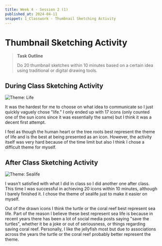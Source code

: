 ```yaml
---
title: Week 4 - Session 2 (1)
published_at: 2024-04-11
snippet: 1_Classwork - Thumbnail Sketching Activity
---
```

# Thumbnail Sketching Activity
> **Task Outline**
>
> Do 20 thumbnail sketches within 10 minutes based on a certain idea using traditional or digital drawing tools. 

## During Class Sketching Activity
![Theme: Life](/W04/4_1class.JPG)

It was the hardest for me to choose on what idea to communicate so I just quickly vaguely chose "life." I only ended up with 17 icons (only counted one of the sun icons since it was essentially the same) but I think it was a decent first attempt. 

I feel as though the human heart or the tree roots best represent the theme of life and is the best at being presented as an icon. However, the activity itself was very hard because of the time limit but also I think I chose a difficult theme for myself.

## After Class Sketching Activity
![Theme: Sealife](W04/4_2afterclass.JPG)

I wasn't satisfied with what I did in class so I did another one after class. This time I was successful in achieving 20 icons within 10 minutes, although I barely finished it. I chose the theme of sealife just to make it easier on myself. 

Out of the drawn icons I think the turtle or the coral reef best represent sea life. Part of the reason I believe these best represent sea life is because in recent years there has been a lot of social media posts saying "save the turtles", whether it be a joke or out of seriousness, or things regarding saving coral reef. Personally, I like the jellyfish most but due to associations across the years the turtle or the coral reef probably better represent the theme.